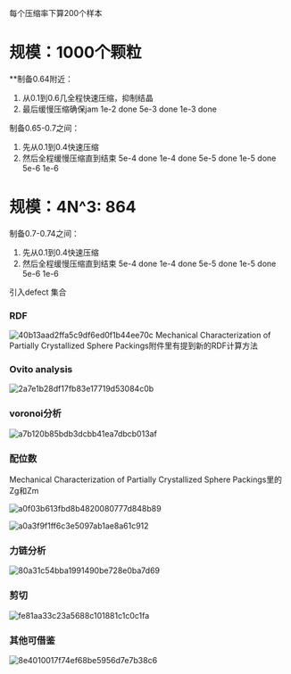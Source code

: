 每个压缩率下算200个样本
# 规模：1000个颗粒

**制备0.64附近：
1. 从0.1到0.6几全程快速压缩，抑制结晶
2. 最后缓慢压缩确保jam
1e-2    done
5e-3    done
1e-3    done

制备0.65-0.7之间：
1. 先从0.1到0.4快速压缩
2. 然后全程缓慢压缩直到结束
5e-4    done
1e-4    done
5e-5    done
1e-5    done
5e-6
1e-6

# 规模：4N^3: 864

制备0.7-0.74之间：
1. 先从0.1到0.4快速压缩
2. 然后全程缓慢压缩直到结束
5e-4    done
1e-4    done
5e-5    done
1e-5    done
5e-6
1e-6

引入defect
集合

### RDF
![40b13aad2ffa5c9df6ed0f1b44ee70c](https://user-images.githubusercontent.com/72123149/230897274-be805eee-a792-4dd3-a144-e41fdc92f4a6.png)
Mechanical Characterization of Partially Crystallized Sphere Packings附件里有提到新的RDF计算方法

### Ovito analysis
![2a7e1b28df17fb83e17719d53084c0b](https://user-images.githubusercontent.com/72123149/230897726-7c96fd15-4644-413f-b8fa-dfe61d00948b.png)

### voronoi分析
![a7b120b85bdb3dcbb41ea7dbcb013af](https://user-images.githubusercontent.com/72123149/230897848-c0cdd0cb-730e-47df-ace3-6746fa3f2156.png)

### 配位数
Mechanical Characterization of Partially Crystallized Sphere Packings里的Zg和Zm

![a0f03b613fbd8b4820080777d848b89](https://user-images.githubusercontent.com/72123149/230898436-15c5993a-bcf6-4a6e-811e-82a405a0a85a.png)

![a0a3f9f1ff6c3e5097ab1ae8a61c912](https://user-images.githubusercontent.com/72123149/230898452-d1f5c41f-958e-4256-af21-a89c2ed5caf2.png)

### 力链分析
![80a31c54bba1991490be728e0ba7d69](https://user-images.githubusercontent.com/72123149/230898497-cd2f7fa8-c3a7-4a9e-92c7-51c1cabb5c57.png)

### 剪切
![fe81aa33c23a5688c101881c1c0c1fa](https://user-images.githubusercontent.com/72123149/230898638-fca64fd9-836b-4a13-b0e6-03636108c7ea.png)

### 其他可借鉴
![8e4010017f74ef68be5956d7e7b38c6](https://user-images.githubusercontent.com/72123149/230898995-ba799dc0-dfb7-4eed-81c4-ed6351fcf285.png)


